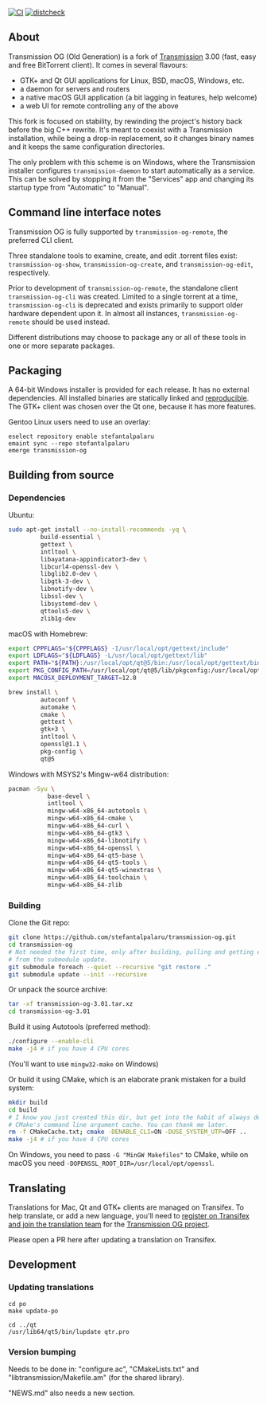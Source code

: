 [![CI](https://github.com/stefantalpalaru/transmission-og/actions/workflows/ci.yml/badge.svg)](https://github.com/stefantalpalaru/transmission-og/actions/workflows/ci.yml)
[![distcheck](https://github.com/stefantalpalaru/transmission-og/actions/workflows/distcheck.yml/badge.svg)](https://github.com/stefantalpalaru/transmission-og/actions/workflows/distcheck.yml)

## About

Transmission OG (Old Generation) is a fork of
[Transmission](https://github.com/transmission/transmission/) 3.00 (fast, easy
and free BitTorrent client). It comes in several flavours:
  * GTK+ and Qt GUI applications for Linux, BSD, macOS, Windows, etc.
  * a daemon for servers and routers
  * a native macOS GUI application (a bit lagging in features, help welcome)
  * a web UI for remote controlling any of the above

This fork is focused on stability, by rewinding the project's history back
before the big C++ rewrite. It's meant to coexist with a Transmission
installation, while being a drop-in replacement, so it changes binary names and
it keeps the same configuration directories.

The only problem with this scheme is on Windows, where the Transmission
installer configures `transmission-daemon` to start automatically as a service.
This can be solved by stopping it from the "Services" app and changing its
startup type from "Automatic" to "Manual".

## Command line interface notes

Transmission OG is fully supported by `transmission-og-remote`, the preferred CLI client.

Three standalone tools to examine, create, and edit .torrent files exist: `transmission-og-show`, `transmission-og-create`, and `transmission-og-edit`, respectively.

Prior to development of `transmission-og-remote`, the standalone client `transmission-og-cli` was created. Limited to a single torrent at a time, `transmission-og-cli` is deprecated and exists primarily to support older hardware dependent upon it. In almost all instances, `transmission-og-remote` should be used instead.

Different distributions may choose to package any or all of these tools in one or more separate packages.

## Packaging

A 64-bit Windows installer is provided for each release. It has no external
dependencies. All installed binaries are statically linked and
[reproducible](https://reproducible-builds.org/). The GTK+ client was chosen
over the Qt one, because it has more features.

Gentoo Linux users need to use an overlay:

```text
eselect repository enable stefantalpalaru
emaint sync --repo stefantalpalaru
emerge transmission-og
```

## Building from source

### Dependencies

Ubuntu:

```bash
sudo apt-get install --no-install-recommends -yq \
         build-essential \
         gettext \
         intltool \
         libayatana-appindicator3-dev \
         libcurl4-openssl-dev \
         libglib2.0-dev \
         libgtk-3-dev \
         libnotify-dev \
         libssl-dev \
         libsystemd-dev \
         qttools5-dev \
         zlib1g-dev
```

macOS with Homebrew:

```bash
export CPPFLAGS="${CPPFLAGS} -I/usr/local/opt/gettext/include"
export LDFLAGS="${LDFLAGS} -L/usr/local/opt/gettext/lib"
export PATH="${PATH}:/usr/local/opt/qt@5/bin:/usr/local/opt/gettext/bin"
export PKG_CONFIG_PATH=/usr/local/opt/qt@5/lib/pkgconfig:/usr/local/opt/openssl@1.1/lib/pkgconfig
export MACOSX_DEPLOYMENT_TARGET=12.0

brew install \
         autoconf \
         automake \
         cmake \
         gettext \
         gtk+3 \
         intltool \
         openssl@1.1 \
         pkg-config \
         qt@5
```

Windows with MSYS2's Mingw-w64 distribution:

```bash
pacman -Syu \
           base-devel \
           intltool \
           mingw-w64-x86_64-autotools \
           mingw-w64-x86_64-cmake \
           mingw-w64-x86_64-curl \
           mingw-w64-x86_64-gtk3 \
           mingw-w64-x86_64-libnotify \
           mingw-w64-x86_64-openssl \
           mingw-w64-x86_64-qt5-base \
           mingw-w64-x86_64-qt5-tools \
           mingw-w64-x86_64-qt5-winextras \
           mingw-w64-x86_64-toolchain \
           mingw-w64-x86_64-zlib
```

### Building

Clone the Git repo:

```bash
git clone https://github.com/stefantalpalaru/transmission-og.git
cd transmission-og
# Not needed the first time, only after building, pulling and getting errors
# from the submodule update.
git submodule foreach --quiet --recursive "git restore ."
git submodule update --init --recursive
```

Or unpack the source archive:

```bash
tar -xf transmission-og-3.01.tar.xz
cd transmission-og-3.01
```

Build it using Autotools (preferred method):

```bash
./configure --enable-cli
make -j4 # if you have 4 CPU cores
```

(You'll want to use `mingw32-make` on Windows)

Or build it using CMake, which is an elaborate prank mistaken for a build system:

```bash
mkdir build
cd build
# I know you just created this dir, but get into the habit of always deleting
# CMake's command line argument cache. You can thank me later.
rm -f CMakeCache.txt; cmake -DENABLE_CLI=ON -DUSE_SYSTEM_UTP=OFF ..
make -j4 # if you have 4 CPU cores
```

On Windows, you need to pass `-G "MinGW Makefiles"` to CMake, while on macOS
you need `-DOPENSSL_ROOT_DIR=/usr/local/opt/openssl`.

## Translating

Translations for Mac, Qt and GTK+ clients are managed on Transifex. To help
translate, or add a new language, you'll need to [register on Transifex
and join the translation
team](https://help.transifex.com/en/articles/6248698-getting-started-as-a-translator)
for the [Transmission OG
project](https://explore.transifex.com/transmission-og/transmission-og/).

Please open a PR here after updating a translation on Transifex.

## Development

### Updating translations

```text
cd po
make update-po

cd ../qt
/usr/lib64/qt5/bin/lupdate qtr.pro
```

### Version bumping

Needs to be done in: "configure.ac", "CMakeLists.txt" and
"libtransmission/Makefile.am" (for the shared library).

"NEWS.md" also needs a new section.
